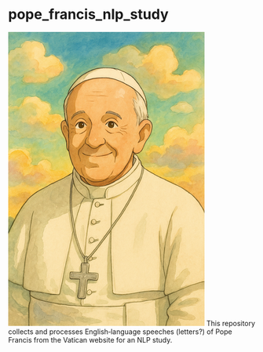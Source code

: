 # pope_francis_nlp_study
![Pope Francis Ghibli Style](assets/pope_francis_ghibli_small.png)
This repository collects and processes English‑language speeches (letters?) of Pope Francis from the Vatican website for an NLP study.